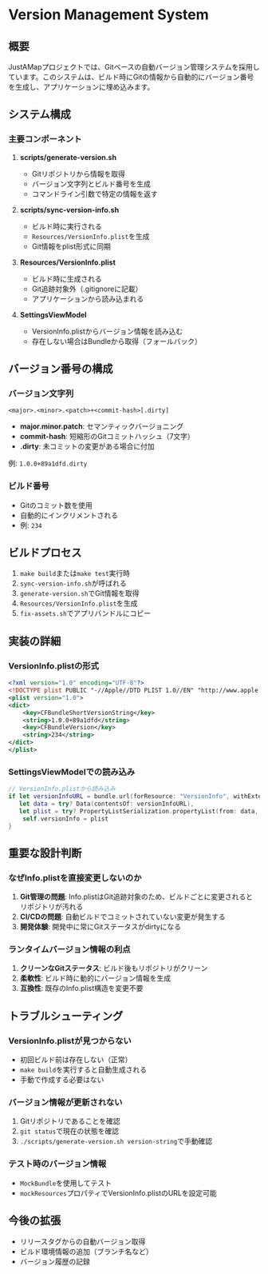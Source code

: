 # Version Management System

## 概要

JustAMapプロジェクトでは、Gitベースの自動バージョン管理システムを採用しています。このシステムは、ビルド時にGitの情報から自動的にバージョン番号を生成し、アプリケーションに埋め込みます。

## システム構成

### 主要コンポーネント

1. **scripts/generate-version.sh**
   - Gitリポジトリから情報を取得
   - バージョン文字列とビルド番号を生成
   - コマンドライン引数で特定の情報を返す

2. **scripts/sync-version-info.sh**
   - ビルド時に実行される
   - `Resources/VersionInfo.plist`を生成
   - Git情報をplist形式に同期

3. **Resources/VersionInfo.plist**
   - ビルド時に生成される
   - Git追跡対象外（.gitignoreに記載）
   - アプリケーションから読み込まれる

4. **SettingsViewModel**
   - VersionInfo.plistからバージョン情報を読み込む
   - 存在しない場合はBundleから取得（フォールバック）

## バージョン番号の構成

### バージョン文字列
```
<major>.<minor>.<patch>+<commit-hash>[.dirty]
```

- **major.minor.patch**: セマンティックバージョニング
- **commit-hash**: 短縮形のGitコミットハッシュ（7文字）
- **.dirty**: 未コミットの変更がある場合に付加

例: `1.0.0+89a1dfd.dirty`

### ビルド番号
- Gitのコミット数を使用
- 自動的にインクリメントされる
- 例: `234`

## ビルドプロセス

1. `make build`または`make test`実行時
2. `sync-version-info.sh`が呼ばれる
3. `generate-version.sh`でGit情報を取得
4. `Resources/VersionInfo.plist`を生成
5. `fix-assets.sh`でアプリバンドルにコピー

## 実装の詳細

### VersionInfo.plistの形式
```xml
<?xml version="1.0" encoding="UTF-8"?>
<!DOCTYPE plist PUBLIC "-//Apple//DTD PLIST 1.0//EN" "http://www.apple.com/DTDs/PropertyList-1.0.dtd">
<plist version="1.0">
<dict>
    <key>CFBundleShortVersionString</key>
    <string>1.0.0+89a1dfd</string>
    <key>CFBundleVersion</key>
    <string>234</string>
</dict>
</plist>
```

### SettingsViewModelでの読み込み
```swift
// VersionInfo.plistから読み込み
if let versionInfoURL = bundle.url(forResource: "VersionInfo", withExtension: "plist"),
   let data = try? Data(contentsOf: versionInfoURL),
   let plist = try? PropertyListSerialization.propertyList(from: data, options: [], format: nil) as? [String: Any] {
    self.versionInfo = plist
}
```

## 重要な設計判断

### なぜInfo.plistを直接変更しないのか

1. **Git管理の問題**: Info.plistはGit追跡対象のため、ビルドごとに変更されるとリポジトリが汚れる
2. **CI/CDの問題**: 自動ビルドでコミットされていない変更が発生する
3. **開発体験**: 開発中に常にGitステータスがdirtyになる

### ランタイムバージョン情報の利点

1. **クリーンなGitステータス**: ビルド後もリポジトリがクリーン
2. **柔軟性**: ビルド時に動的にバージョン情報を生成
3. **互換性**: 既存のInfo.plist構造を変更不要

## トラブルシューティング

### VersionInfo.plistが見つからない

- 初回ビルド前は存在しない（正常）
- `make build`を実行すると自動生成される
- 手動で作成する必要はない

### バージョン情報が更新されない

1. Gitリポジトリであることを確認
2. `git status`で現在の状態を確認
3. `./scripts/generate-version.sh version-string`で手動確認

### テスト時のバージョン情報

- `MockBundle`を使用してテスト
- `mockResources`プロパティでVersionInfo.plistのURLを設定可能

## 今後の拡張

- リリースタグからの自動バージョン取得
- ビルド環境情報の追加（ブランチ名など）
- バージョン履歴の記録